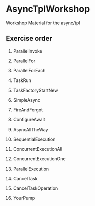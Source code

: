 # AsyncTplWorkshop
Workshop Material for the async/tpl

## Exercise order

1. ParallelInvoke
1. ParallelFor
1. ParallelForEach
1. TaskRun
1. TaskFactoryStartNew
1. SimpleAsync
1. FireAndForgot
1. ConfigureAwait
1. AsyncAllTheWay
1. SequentialExecution
1. ConcurrentExecutionAll
1. ConcurrentExecutionOne
1. ParallelExecution
1. CancelTask
1. CancelTaskOperation

1. YourPump